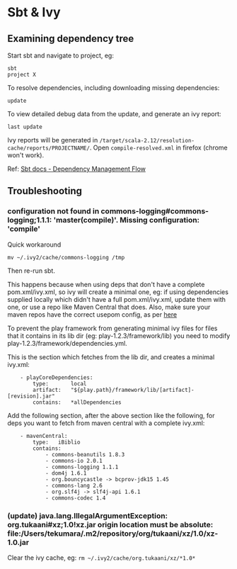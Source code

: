 # Sbt & Ivy

## Examining dependency tree

Start sbt and navigate to project, eg:

```
sbt
project X
```

To resolve dependencies, including downloading missing dependencies:

```
update
```

To view detailed debug data from the update, and generate an ivy report:

```
last update
```

Ivy reports will be generated in `/target/scala-2.12/resolution-cache/reports/PROJECTNAME/`. Open `compile-resolved.xml` in firefox (chrome won't work).

Ref: [Sbt docs - Dependency Management Flow](http://www.scala-sbt.org/0.12.1/docs/Detailed-Topics/Dependency-Management-Flow.html)

## Troubleshooting

### configuration not found in commons-logging#commons-logging;1.1.1: 'master(compile)'. Missing configuration: 'compile'

Quick workaround

```
mv ~/.ivy2/cache/commons-logging /tmp
```

Then re-run sbt.

This happens because when using deps that don't have a complete pom.xml/ivy.xml, so ivy will create a minimal one, eg: if using dependencies supplied locally which didn't have a full pom.xml/ivy.xml, update them with one, or use a repo like Maven Central that does. Also, make sure your maven repos have the correct usepom config, as per [here](http://lightguard-jp.blogspot.com.au/2009/04/ivy-configurations-when-pulling-from.html)

To prevent the play framework from generating minimal ivy files for files that it contains in its lib dir (eg: play-1.2.3/framework/lib) you need to modify play-1.2.3/framework/dependencies.yml.

This is the section which fetches from the lib dir, and creates a minimal ivy.xml:

```
    - playCoreDependencies:
        type:       local
        artifact:   "${play.path}/framework/lib/[artifact]-[revision].jar"
        contains:   *allDependencies
```

Add the following section, after the above section like the following, for deps you want to fetch from maven central with a complete ivy.xml:

```
    - mavenCentral:
        type:   iBiblio
        contains:
            - commons-beanutils 1.8.3
            - commons-io 2.0.1
            - commons-logging 1.1.1
            - dom4j 1.6.1
            - org.bouncycastle -> bcprov-jdk15 1.45
            - commons-lang 2.6
            - org.slf4j -> slf4j-api 1.6.1
            - commons-codec 1.4
```

### (update) java.lang.IllegalArgumentException: org.tukaani#xz;1.0!xz.jar origin location must be absolute: file:/Users/tekumara/.m2/repository/org/tukaani/xz/1.0/xz-1.0.jar

Clear the ivy cache, eg: `rm ~/.ivy2/cache/org.tukaani/xz/*1.0*`
